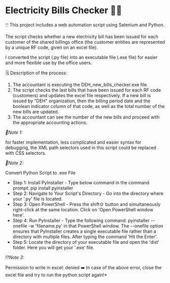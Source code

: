 # Electricity Bills Checker 🔌🏢

🖱️ This project includes a web automation script using Selenium and Python.

The script checks whether a new electricity bill has been issued for each customer of the shared billings office (the customer entities are represented by a unique RF code, given on an excel file). 

I converted the script (.py file) into an executable file (.exe file) for easier and more flexible use by the office users. 

🗒️ Description of the process:
1) The accountant is executing the DEH_new_bills_checker.exe file.
2) The script checks the last bills that have been issued for each RF code (customers) and updates the excel file respectively. If a new bill is issued by "DEH" organization, then the billing period date and the boolean indicator column of that code, as well as the total number of the new bills are updated.
3) The accountant can see the number of the new bills and proceed with the appropriate accounting actions.


*📝Note 1:* 

for faster implementation, less complicated and easier syntax for debugging, the XML path selectors used in this script could be replaced with CSS selectors.

*📂Note 2:*

Convert Python Script to .exe File
- Step 1: Install PyInstaller - Type below command in the command prompt: pip install pyinstaller
- Step 2: Navigate to Your Script's Directory - Go into the directory where your '.py' file is located.
- Step 3: Open PowerShell - Press the shift⇧ button and simultaneously right-click at the same location. Click on 'Open PowerShell window here'.
- Step 4: Run PyInstaller - Type the following command: pyinstaller --onefile -w 'filename.py' in that PowerShell window. The --onefile option ensures that PyInstaller creates a single executable file rather than a directory with multiple files. After typing the command 'Hit the Enter'.
- Step 5: Locate the directory of your executable file and open the 'dist' folder. Here you will get your '.exe' file.

*⁉️Note 3:*

Permission to write in excel: denied ➡️ In case of the above error, close the excel file and try to run the python script again!*
